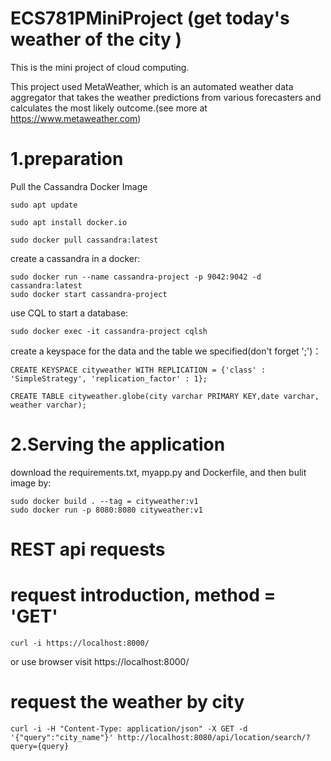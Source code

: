 # ECS781PMiniProject (get today's weather of the city )
This is the mini project of cloud computing.

This project used MetaWeather, which is an automated weather data aggregator that takes the weather predictions from various forecasters and calculates the most likely outcome.(see more at https://www.metaweather.com)

# 1.preparation
Pull the Cassandra Docker Image
```
sudo apt update

sudo apt install docker.io

sudo docker pull cassandra:latest
```
create a cassandra in a docker:
```
sudo docker run --name cassandra-project -p 9042:9042 -d cassandra:latest
sudo docker start cassandra-project
```
use CQL to start a database:
```
sudo docker exec -it cassandra-project cqlsh
```
create a keyspace for the data and the table we specified(don't forget ';')：
```
CREATE KEYSPACE cityweather WITH REPLICATION = {'class' : 'SimpleStrategy', 'replication_factor' : 1};

CREATE TABLE cityweather.globe(city varchar PRIMARY KEY,date varchar, weather varchar);
```
# 2.Serving the application
download the requirements.txt, myapp.py and Dockerfile, and then bulit image by:
```
sudo docker build . --tag = cityweather:v1
sudo docker run -p 8080:8080 cityweather:v1
```
# REST api requests
# request introduction, method = 'GET'
```
curl -i https://localhost:8000/
```
or use browser visit https://localhost:8000/

# request the weather by city
```
curl -i -H "Content-Type: application/json" -X GET -d '{"query":"city_name"}' http://localhost:8080/api/location/search/?query={query}
```























